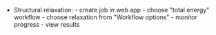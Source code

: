 <!-- TODO by MH -->

- Structural relaxation:
      - create job in web app
      - choose "total energy" workflow
      - choose relaxation from "Workflow options"
      - monitor progress
      - view results
